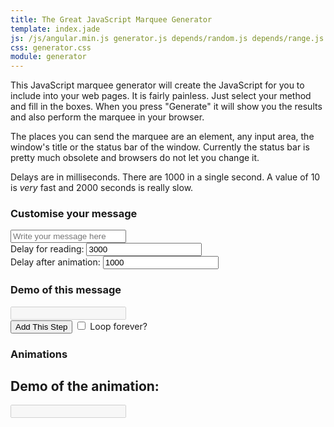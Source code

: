 ```yaml
---
title: The Great JavaScript Marquee Generator
template: index.jade
js: /js/angular.min.js generator.js depends/random.js depends/range.js depends/repeat.js hide/backspace.js hide/explode.js hide/fly-off.js hide/none.js hide/slide-left.js hide/slide-right.js show/cryptography.js show/implode.js show/none.js show/slam.js show/slide-left.js show/slide-right.js show/typing.js
css: generator.css
module: generator
---
```


This JavaScript marquee generator will create the JavaScript for you to include into your web pages.  It is fairly painless.  Just select your method and fill in the boxes.  When you press "Generate" it will show you the results and also perform the marquee in your browser.

The places you can send the marquee are an element, any input area, the window's title or the status bar of the window.  Currently the status bar is pretty much obsolete and browsers do not let you change it.

Delays are in milliseconds.  There are 1000 in a single second.  A value of 10 is *very* fast and 2000 seconds is really slow.

<div generator class="generator">
	<h3>
		Customise your message
	</h3>
	<div>
		<input type="text" ng-model="message" placeholder="Write your message here" class="long" />
	</div>
	<div generator-method="showMethodList" callback="setShowMethod(method)" label="'Method for showing:'"></div>
	<div>
		Delay for reading:
		<input type="text" ng-model="readDelay" value="3000" class="short" />
	</div>
	<div generator-method="hideMethodList" callback="setHideMethod(method)" label="'Method for hiding:'"></div>
	<div>
		Delay after animation:
		<input type="text" ng-model="betweenDelay" value="1000" class="short" />
	</div>
	<div>
		<h3>
			Demo of this message
		</h3>
		<input type="text" disabled="disabled" class="long" generator-demo="preview" />
	</div>
	<div>
		<button ng-click="addConfig">Add This Step</button>
		<label>
			<input type="checkbox" ng-mode="repeat" />
			Loop forever?
		</label>
	</div>
	<div ng-show="animationList.length">
		<h3>
			Animations
		</h3>
		<div ng-repeat="animation in animationList">
		</div>
		<div>
			<h2>
				Demo of the animation:
			</h2>
			<input type="text" disabled="disabled" class="long" generator-demo="animationList" />
		</div>
	</div>
</div>
<script type="text/ng-template" id="method">
	<select ng-model="method" ng-options="methodObj.title for (key, methodObj) in methodList">
		<option value="" ng-bind="label"></option>
	</select>
	<div ng-show="method" class="methodDetail">
		<div ng-bind="method.description" class="description"></div>
		<div class="variables" ng-show="method.variables">
			<div class="variable" ng-repeat="variable in method.variables">
				<span ng-bind="variable.name"></span>:
				<input type="text" ng-model="variable.currentValue" class="short" />
				<span ng-bind="variable.description" class="description"></span>
			</div>
		</div>
	</div>
</script>
